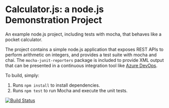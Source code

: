 Calculator.js: a node.js Demonstration Project
==============================================
An example node.js project, including tests with mocha, that behaves like
a pocket calculator.

The project contains a simple node.js application that exposes REST APIs
to perform arithmetic on integers, and provides a test suite with mocha
and chai.  The `mocha-junit-reporters` package is included to provide XML
output that can be presented in a continuous integration tool like
[Azure DevOps](https://azure.com/devops).

To build, simply:

1. Runs `npm install` to install dependencies.
2. Runs `npm test` to run Mocha and execute the unit tests.

[![Build Status](https://dev.azure.com/kunsongliu/Integrating%20External%20Source%20Control%20with%20Azure%20Pipelines/_apis/build/status/kunsongliu.calculator?branchName=master)](https://dev.azure.com/kunsongliu/Integrating%20External%20Source%20Control%20with%20Azure%20Pipelines/_build/latest?definitionId=4&branchName=master)
